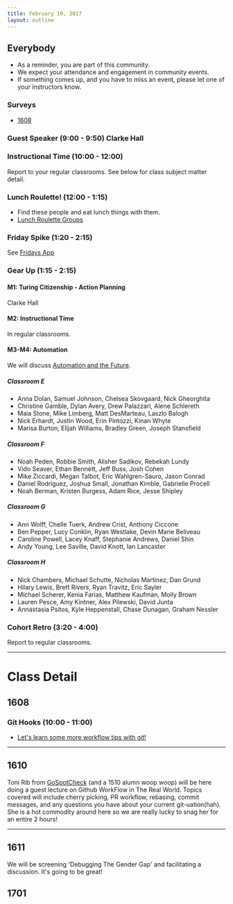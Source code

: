 ```yaml
---
title: February 10, 2017
layout: outline
---
```


## Everybody

- As a reminder, you are part of this community.
- We expect your attendance and engagement in community events.
- If something comes up, and you have to miss an event, please let one of your instructors know.

### Surveys

- [1608](https://goo.gl/forms/Ae3xdB0M9A5NeEpB3)

### Guest Speaker (9:00 - 9:50) Clarke Hall

### Instructional Time (10:00 - 12:00)
Report to your regular classrooms. See below for class subject matter detail.

### Lunch Roulette! (12:00 - 1:15)

* Find these people and eat lunch things with them.
* [Lunch Roulette Groups](https://github.com/turingschool/interdisciplinary-planning/blob/master/groups/20170210.markdown)


### Friday Spike (1:20 - 2:15)
See [Fridays App](https://turing-fridays.firebaseapp.com/)


### Gear Up (1:15 - 2:15)

#### M1: Turing Citizenship - Action Planning
Clarke Hall

#### M2: Instructional Time
In regular classrooms.

#### M3-M4: Automation
We will discuss [Automation and the Future](https://github.com/turingschool/gear-up/blob/master/automation.markdown).

##### Classroom E

*   Anna Dolan, Samuel Johnson, Chelsea Skovgaard, Nick Gheorghita
*   Christine Gamble, Dylan Avery, Drew Palazzari, Alene Schlereth
*   Maia Stone, Mike Limberg, Matt DesMarteau, Laszlo Balogh
*   Nick Erhardt, Justin Wood, Erin Pintozzi, Kinan Whyte
*   Marisa Burton, Elijah Williams, Bradley Green, Joseph Stansfield

##### Classroom F

*   Noah Peden, Robbie Smith, Alisher Sadikov, Rebekah Lundy
*   Vido Seaver, Ethan Bennett, Jeff Buss, Josh Cohen
*   Mike Ziccardi, Megan Talbot, Eric Wahlgren-Sauro, Jason Conrad
*   Daniel Rodriguez, Joshua Small, Jonathan Kimble, Gabrielle Procell
*   Noah Berman, Kristen Burgess, Adam Rice, Jesse Shipley

##### Classroom G

*   Ann Wolff, Chelle Tuerk, Andrew Crist, Anthony Ciccone
*   Ben Pepper, Lucy Conklin, Ryan Westlake, Devin Marie Beliveau
*   Caroline Powell, Lacey Knaff, Stephanie Andrews, Daniel Shin
*   Andy Young, Lee Saville, David Knott, Ian Lancaster

##### Classroom H

*   Nick Chambers, Michael Schutte, Nicholas Martinez, Dan Grund
*   Hilary Lewis, Brett Rivers, Ryan Travitz, Eric Sayler
*   Michael Scherer, Kenia Farias, Matthew Kaufman, Molly Brown
*   Lauren Pesce, Amy Kintner, Alex Pilewski, David Junta
*   Annastasia Psitos, Kyle Heppenstall, Chase Dunagan, Graham Nessler


### Cohort Retro (3:20 - 4:00)
Report to regular classrooms.

--------------------------------------------

# Class Detail

## 1608

### Git Hooks (10:00 - 11:00)

* [Let's learn some more workflow tips with git!](http://frontend.turing.io/lessons/git-hooks.html)

--------------------------------------------

## 1610

Toni Rib from [GoSpotCheck](https://www.gospotcheck.com/) (and a 1510 alumn woop woop) will be here doing a guest lecture on Github WorkFlow in The Real World. Topics covered will include cherry picking, PR workflow, rebasing, commit messages, and any questions you have about your current git-uation(hah). She is a hot commodity around here so we are really lucky to snag her for an entire 2 hours! 

--------------------------------------------

## 1611

We will be screening 'Debugging The Gender Gap' and facilitating a discussion. It's going to be great!

## 1701
